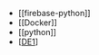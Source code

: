 
- [[firebase-python]]
- [[Docker]]
- [[python]]
- [[DE1]]

[//begin]: # "Autogenerated link references for markdown compatibility"
[DE1]: DE1.md "DE1"
[//end]: # "Autogenerated link references"